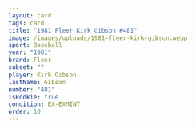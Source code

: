 ```yaml
---
layout: card
tags: card
title: "1981 Fleer Kirk Gibson #481"
image: /images/uploads/1981-fleer-kirk-gibson.webp
sport: Baseball
year: "1981"
brand: Fleer
subset: ""
player: Kirk Gibson
lastName: Gibson
number: "481"
isRookie: true
condition: EX-EXMINT
order: 10
---
```

